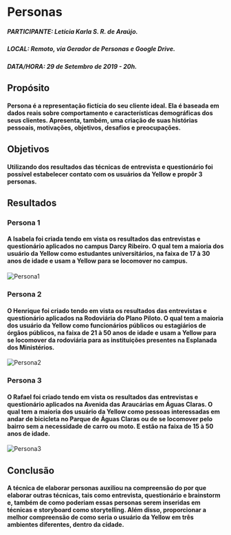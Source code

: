 # Personas

##### PARTICIPANTE: Letícia Karla S. R. de Araújo.
##### LOCAL: Remoto, via Gerador de Personas e Google Drive.
##### DATA/HORA: 29 de Setembro de 2019 - 20h.

## Propósito
#### Persona é a representação fictícia do seu cliente ideal. Ela é baseada em dados reais sobre comportamento e características demográficas dos seus clientes. Apresenta, também, uma criação de suas histórias pessoais, motivações, objetivos, desafios e preocupações. 

## Objetivos
#### Utilizando dos resultados das técnicas de entrevista e questionário foi possível estabelecer contato com os usuários da Yellow e propôr 3 personas.

## Resultados
### Persona 1 
#### A Isabela foi criada tendo em vista os resultados das entrevistas e questionário aplicados no campus Darcy Ribeiro. O qual tem a maioria dos usuário da Yellow como estudantes universitários, na faixa de 17 à 30 anos de idade e usam a Yellow para se locomover no campus.

![Persona1](/img/elicitacao/requisitos/personas/Persona1.png)

### Persona 2
#### O Henrique foi criado tendo em vista os resultados das entrevistas e questionário aplicados na Rodoviária do Plano Piloto. O qual tem a maioria dos usuário da Yellow como funcionários públicos ou estagiários de órgãos públicos, na faixa de 21 à 50 anos de idade e usam a Yellow para se locomover da rodoviária para as instituições presentes na Esplanada dos Ministérios.

![Persona2](/img/elicitacao/requisitos/personas/Persona2.png)

### Persona 3
#### O Rafael foi criado tendo em vista os resultados das entrevistas e questionário aplicados na Avenida das Araucárias  em Águas Claras. O qual tem a maioria dos usuário da Yellow como pessoas interessadas em andar de bicicleta no Parque de Águas Claras ou de se locomover pelo bairro sem a necessidade de carro ou moto.  E estão na faixa de 15 à 50 anos de idade.

![Persona3](/img/elicitacao/requisitos/personas/Persona3.png)

## Conclusão
#### A técnica de elaborar personas auxiliou na compreensão do por que elaborar outras técnicas, tais como entrevista, questionário e brainstorm e, também de como poderiam essas personas serem inseridas em técnicas e storyboard como storytelling. Além disso, proporcionar a melhor compreensão de como seria o usuário da Yellow em três ambientes diferentes, dentro da cidade.